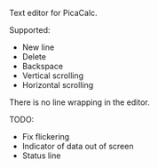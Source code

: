 Text editor for PicaCalc. 

Supported:

* New line
* Delete
* Backspace
* Vertical scrolling
* Horizontal scrolling

There is no line wrapping in the editor.

TODO:

* Fix flickering
* Indicator of data out of screen
* Status line 